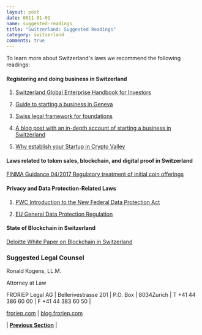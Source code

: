 ```yaml
---
layout: post
date: 0011-01-01
name: suggested-readings
title: "Switzerland: Suggested Readings"
category: switzerland
comments: true
---
```


To learn more about Switzerland's laws we recommend the following readings: 

#### Registering and doing business in Switzerland
1. [Switzerland Global Enterprise Handbook for Investors](https://www.s-ge.com/en/publication/handbook-investors/handbook-investors)

2. [Guide to starting a business in Geneva](http://www.whygeneva.ch/en/guide-starting-business-canton-geneva)

3. [Swiss legal framework for foundations](http://www.icnl.org/research/journal/vol16iss1/swiss-legal-framework.pdf)

4. [A blog post with an in-depth account of starting a business in Switzerland](http://www.quinagcommunication.com/en/news/3_Setting-up-a-company-in-Switzerland-Our-experience-creating-Quinag-.html)

5. [Why establish your Startup in Crypto Valley](https://cryptovalley.swiss/mdocuments-library/?mdocs-cat=mdocs-cat-3&mdocs-att=null)

#### Laws related to token sales, blockchain, and digital proof in Switzerland
[FINMA Guidance 04/2017 Regulatory treatment of initial coin offerings](https://www.finma.ch/en/documentation/finma-guidance/#Order=4)

#### Privacy and Data Protection-Related Laws
1. [PWC Introduction to the New Federal Data Protection Act](https://news.pwc.ch/wp-content/uploads/2016/12/Legal-Communication-Data-Protection_en.pdf)

2. [EU General Data Protection Regulation](https://www.eugdpr.org)

#### State of Blockchain in Switzerland
[Deloitte White Paper on Blockchain in Switzerland](https://www2.deloitte.com/content/dam/Deloitte/ch/Documents/innovation/ch-en-innovation-blockchain-revolution.pdf)

### Suggested Legal Counsel
Ronald Kogens, LL.M.

Attorney at Law

FRORIEP Legal AG | Bellerivestrasse 201 | P.O. Box | 8034Zurich | T +41 44 386 60 00 | F +41 44 383 60 50 |  

[froriep.com](www.froriep.com) | [blog.froriep.com](blog.froriep.com)


| **[Previous Section]( https://neo-project.github.io/global-blockchain-compliance-hub//switzerland/switzerland-nullify-smart-contracts.html)** |
